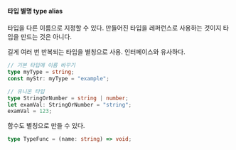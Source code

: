 #### 타입 별명 type alias

타입을 다른 이름으로 지정할 수 있다. 만들어진 타입을 레퍼런스로 사용하는 것이지 타입을 만드는 것은 아니다.

길게 여러 번 반복되는 타입을 별칭으로 사용.
인터페이스와 유사하다.

```ts
// 기본 타입에 이름 바꾸기
type myType = string;
const myStr: myType = "example";

// 유니온 타입
type StringOrNumber = string | number;
let examVal: StringOrNumber = "string";
examVal = 123;
```

함수도 별칭으로 만들 수 있다.

```ts
type TypeFunc = (name: string) => void;
```
